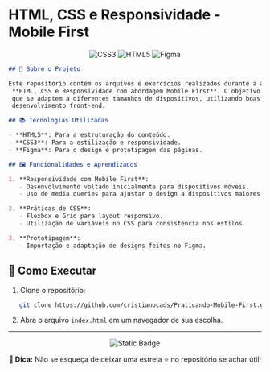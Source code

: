 
# HTML, CSS e Responsividade - Mobile First

<div align="center">

![CSS3](https://img.shields.io/badge/css3-%231572B6.svg?style=for-the-badge&logo=css3&logoColor=white)
![HTML5](https://img.shields.io/badge/html5-%23E34F26.svg?style=for-the-badge&logo=html5&logoColor=white)
![Figma](https://img.shields.io/badge/Figma-Design-black?style=for-the-badge&logo=figma&logoColor=white)

</div>

```markdown
## 📖 Sobre o Projeto

Este repositório contém os arquivos e exercícios realizados durante a aula da Alura sobre
 **HTML, CSS e Responsividade com abordagem Mobile First**. O objetivo é criar páginas web
 que se adaptem a diferentes tamanhos de dispositivos, utilizando boas práticas de 
 desenvolvimento front-end.

## 📚 Tecnologias Utilizadas

- **HTML5**: Para a estruturação do conteúdo.
- **CSS3**: Para a estilização e responsividade.
- **Figma**: Para o design e prototipagem das páginas.

## 🖼️ Funcionalidades e Aprendizados

1. **Responsividade com Mobile First**:
   - Desenvolvimento voltado inicialmente para dispositivos móveis.
   - Uso de media queries para ajustar o design a dispositivos maiores.

2. **Práticas de CSS**:
   - Flexbox e Grid para layout responsivo.
   - Utilização de variáveis no CSS para consistência nos estilos.

3. **Prototipagem**:
   - Importação e adaptação de designs feitos no Figma.

```

## 🚀 Como Executar

1. Clone o repositório:

```bash
   git clone https://github.com/cristianocads/Praticando-Mobile-First.git
```

2. Abra o arquivo `index.html` em um navegador de sua escolha.

---

<div align="center">

![Static Badge](https://img.shields.io/badge/Colabore%20com%20seu%20conhecimento%20%F0%9F%A4%98-%233583F0)

**🌟 Dica:** Não se esqueça de deixar uma estrela ⭐ no repositório se achar útil!
